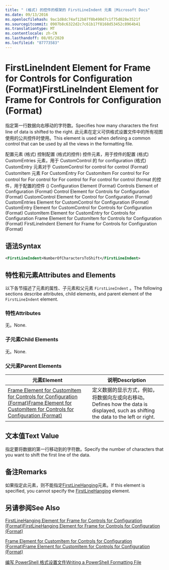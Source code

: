 ```yaml
---
title: " (格式) 的控件的框架的 FirstLineIndent 元素 |Microsoft Docs"
ms.date: 09/13/2016
ms.openlocfilehash: 9ac1d8dc74af12b87f0b490d7c1f75d028e3521f
ms.sourcegitcommit: 0907b8c6322d2c7c61b17f8168d53452c8964b41
ms.translationtype: MT
ms.contentlocale: zh-CN
ms.lasthandoff: 08/05/2020
ms.locfileid: "87773583"
---
```

# <a name="firstlineindent-element-for-frame-for-controls-for-configuration-format"></a><span data-ttu-id="ccea5-102">FirstLineIndent Element for Frame for Controls for Configuration (Format)</span><span class="sxs-lookup"><span data-stu-id="ccea5-102">FirstLineIndent Element for Frame for Controls for Configuration (Format)</span></span>

<span data-ttu-id="ccea5-103">指定第一行数据向右移动的字符数。</span><span class="sxs-lookup"><span data-stu-id="ccea5-103">Specifies how many characters the first line of data is shifted to the right.</span></span> <span data-ttu-id="ccea5-104">此元素在定义可供格式设置文件中的所有视图使用的公共控件时使用。</span><span class="sxs-lookup"><span data-stu-id="ccea5-104">This element is used when defining a common control that can be used by all the views in the formatting file.</span></span>

<span data-ttu-id="ccea5-105">配置元素 (格式) 控制配置 (格式的控件) 控件元素，用于控件的配置 (格式) CustomEntries 元素，用于 CustomControl 的 for configuration (格式) CustomEntry 元素对于 CustomControl for control for control (Format) CustomItem 元素 For CustomEntry For CustomItem For control for For control for For control for For control for For control for control (format 的控件，用于配置的控件 () </span><span class="sxs-lookup"><span data-stu-id="ccea5-105">Configuration Element (Format) Controls Element of Configuration (Format) Control Element for Controls for Configuration (Format) CustomControl Element for Control for Configuration (Format) CustomEntries Element for CustomControl for Configuration (Format) CustomEntry Element for CustomControl for Controls for Configuration (Format) CustomItem Element for CustomEntry for Controls for Configuration Frame Element for CustomItem for Controls for Configuration (Format) FirstLineIndent Element for Frame for Controls for Configuration (Format)</span></span>

## <a name="syntax"></a><span data-ttu-id="ccea5-106">语法</span><span class="sxs-lookup"><span data-stu-id="ccea5-106">Syntax</span></span>

```xml
<FirstLineIndent>NumberOfCharactersToShift</FirstLineIndent>
```

## <a name="attributes-and-elements"></a><span data-ttu-id="ccea5-107">特性和元素</span><span class="sxs-lookup"><span data-stu-id="ccea5-107">Attributes and Elements</span></span>

<span data-ttu-id="ccea5-108">以下各节描述了元素的属性、子元素和父元素 `FirstLineIndent` 。</span><span class="sxs-lookup"><span data-stu-id="ccea5-108">The following sections describe attributes, child elements, and parent element of the `FirstLineIndent` element.</span></span>

### <a name="attributes"></a><span data-ttu-id="ccea5-109">特性</span><span class="sxs-lookup"><span data-stu-id="ccea5-109">Attributes</span></span>

<span data-ttu-id="ccea5-110">无。</span><span class="sxs-lookup"><span data-stu-id="ccea5-110">None.</span></span>

### <a name="child-elements"></a><span data-ttu-id="ccea5-111">子元素</span><span class="sxs-lookup"><span data-stu-id="ccea5-111">Child Elements</span></span>

<span data-ttu-id="ccea5-112">无。</span><span class="sxs-lookup"><span data-stu-id="ccea5-112">None.</span></span>

### <a name="parent-elements"></a><span data-ttu-id="ccea5-113">父元素</span><span class="sxs-lookup"><span data-stu-id="ccea5-113">Parent Elements</span></span>

|<span data-ttu-id="ccea5-114">元素</span><span class="sxs-lookup"><span data-stu-id="ccea5-114">Element</span></span>|<span data-ttu-id="ccea5-115">说明</span><span class="sxs-lookup"><span data-stu-id="ccea5-115">Description</span></span>|
|-------------|-----------------|
|[<span data-ttu-id="ccea5-116">Frame Element for CustomItem for Controls for Configuration (Format)</span><span class="sxs-lookup"><span data-stu-id="ccea5-116">Frame Element for CustomItem for Controls for Configuration (Format)</span></span>](./frame-element-for-customitem-for-controls-for-configuration-format.md)|<span data-ttu-id="ccea5-117">定义数据的显示方式，例如，将数据向左或向右移动。</span><span class="sxs-lookup"><span data-stu-id="ccea5-117">Defines how the data is displayed, such as shifting the data to the left or right.</span></span>|

## <a name="text-value"></a><span data-ttu-id="ccea5-118">文本值</span><span class="sxs-lookup"><span data-stu-id="ccea5-118">Text Value</span></span>

<span data-ttu-id="ccea5-119">指定要将数据的第一行移动到的字符数。</span><span class="sxs-lookup"><span data-stu-id="ccea5-119">Specify the number of characters that you want to shift the first line of the data.</span></span>

## <a name="remarks"></a><span data-ttu-id="ccea5-120">备注</span><span class="sxs-lookup"><span data-stu-id="ccea5-120">Remarks</span></span>

<span data-ttu-id="ccea5-121">如果指定此元素，则不能指定[FirstLineHanging](./firstlinehanging-element-for-frame-for-controls-for-configuration-format.md)元素。</span><span class="sxs-lookup"><span data-stu-id="ccea5-121">If this element is specified, you cannot specify the [FirstLineHanging](./firstlinehanging-element-for-frame-for-controls-for-configuration-format.md) element.</span></span>

## <a name="see-also"></a><span data-ttu-id="ccea5-122">另请参阅</span><span class="sxs-lookup"><span data-stu-id="ccea5-122">See Also</span></span>

[<span data-ttu-id="ccea5-123">FirstLineHanging Element for Frame for Controls for Configuration (Format)</span><span class="sxs-lookup"><span data-stu-id="ccea5-123">FirstLineHanging Element for Frame for Controls for Configuration (Format)</span></span>](./firstlinehanging-element-for-frame-for-controls-for-configuration-format.md)

[<span data-ttu-id="ccea5-124">Frame Element for CustomItem for Controls for Configuration (Format)</span><span class="sxs-lookup"><span data-stu-id="ccea5-124">Frame Element for CustomItem for Controls for Configuration (Format)</span></span>](./frame-element-for-customitem-for-controls-for-configuration-format.md)

[<span data-ttu-id="ccea5-125">编写 PowerShell 格式设置文件</span><span class="sxs-lookup"><span data-stu-id="ccea5-125">Writing a PowerShell Formatting File</span></span>](./writing-a-powershell-formatting-file.md)
